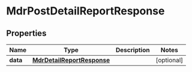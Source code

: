

# MdrPostDetailReportResponse


## Properties

| Name | Type | Description | Notes |
|------------ | ------------- | ------------- | -------------|
|**data** | [**MdrDetailReportResponse**](MdrDetailReportResponse.md) |  |  [optional] |



